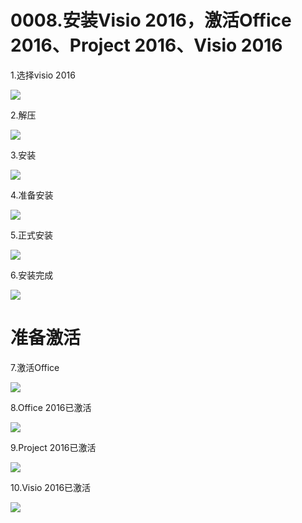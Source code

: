 # 0008.安装Visio 2016，激活Office 2016、Project 2016、Visio 2016

1.选择visio 2016

![](https://my-markdown-picgo.oss-cn-shenzhen.aliyuncs.com/img/20200415211606.png)


2.解压

![](https://my-markdown-picgo.oss-cn-shenzhen.aliyuncs.com/img/20200415211625.png)

3.安装

![](https://my-markdown-picgo.oss-cn-shenzhen.aliyuncs.com/img/20200415211637.png)


4.准备安装

![](https://my-markdown-picgo.oss-cn-shenzhen.aliyuncs.com/img/20200415211651.png)


5.正式安装

![](https://my-markdown-picgo.oss-cn-shenzhen.aliyuncs.com/img/20200415211746.png)


6.安装完成

![](https://my-markdown-picgo.oss-cn-shenzhen.aliyuncs.com/img/20200415211805.png)


# 准备激活

7.激活Office

![](https://my-markdown-picgo.oss-cn-shenzhen.aliyuncs.com/img/20200415211845.png)


8.Office 2016已激活

![](https://my-markdown-picgo.oss-cn-shenzhen.aliyuncs.com/img/20200415211920.png)

9.Project 2016已激活

![](https://my-markdown-picgo.oss-cn-shenzhen.aliyuncs.com/img/20200415211937.png)


10.Visio 2016已激活

![](https://my-markdown-picgo.oss-cn-shenzhen.aliyuncs.com/img/20200415211952.png)

